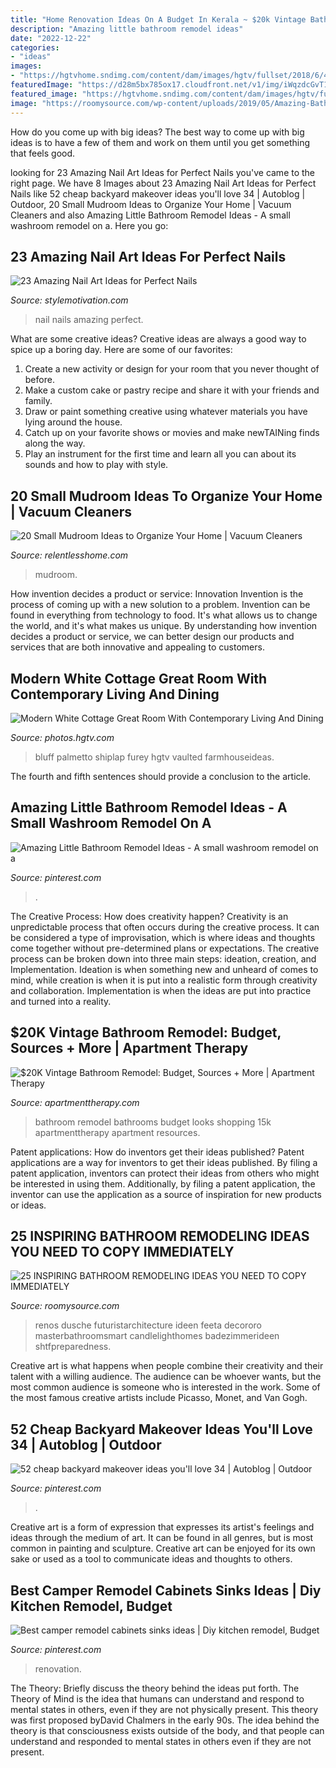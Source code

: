 ```yaml
---
title: "Home Renovation Ideas On A Budget In Kerala ~ $20k Vintage Bathroom Remodel: Budget, Sources + More"
description: "Amazing little bathroom remodel ideas"
date: "2022-12-22"
categories:
- "ideas"
images:
- "https://hgtvhome.sndimg.com/content/dam/images/hgtv/fullset/2018/6/4/2/FOD18_Lisa-Furey_Small-Cottage_36.jpg.rend.hgtvcom.616.924.suffix/1528140066958.jpeg"
featuredImage: "https://d28m5bx785ox17.cloudfront.net/v1/img/iWqzdcGvT1wnyMd9TqYAvst_dggvdHxnt00Ai8b8D4w=/d/l"
featured_image: "https://hgtvhome.sndimg.com/content/dam/images/hgtv/fullset/2018/6/4/2/FOD18_Lisa-Furey_Small-Cottage_36.jpg.rend.hgtvcom.616.924.suffix/1528140066958.jpeg"
image: "https://roomysource.com/wp-content/uploads/2019/05/Amazing-Bathroom-Remodeling-Ideas-You-Need-to-Copy-Immediately-09.jpg"
---
```



How do you come up with big ideas?
The best way to come up with big ideas is to have a few of them and work on them until you get something that feels good.

	

		
looking for 23 Amazing Nail Art Ideas for Perfect Nails you've came to the right page. We have 8 Images about 23 Amazing Nail Art Ideas for Perfect Nails like 52 cheap backyard makeover ideas you&#039;ll love 34 | Autoblog | Outdoor, 20 Small Mudroom Ideas to Organize Your Home | Vacuum Cleaners and also Amazing Little Bathroom Remodel Ideas - A small washroom remodel on a. Here you go:
		
    
## 23 Amazing Nail Art Ideas For Perfect Nails

<img loading=lazy src="https://www.stylemotivation.com/wp-content/uploads/2013/10/23-Amazing-Nail-Art-Ideas-for-Perfect-Nails-13-620x826.jpg" onerror="this.onerror=null;this.src='https://tse2.mm.bing.net/th?id=OIP.-0EYAaDHeGA5ififJvdaZgHaJ3&amp;pid=15.1';" alt="23 Amazing Nail Art Ideas for Perfect Nails">

_Source: stylemotivation.com_

>nail nails amazing perfect. 

	

What are some creative ideas?
Creative ideas are always a good way to spice up a boring day. Here are some of our favorites: 
1. Create a new activity or design for your room that you never thought of before. 
2. Make a custom cake or pastry recipe and share it with your friends and family. 
3. Draw or paint something creative using whatever materials you have lying around the house. 
4. Catch up on your favorite shows or movies and make newTAINing finds along the way. 
5. Play an instrument for the first time and learn all you can about its sounds and how to play with style.

    
## 20 Small Mudroom Ideas To Organize Your Home | Vacuum Cleaners

<img loading=lazy src="http://relentlesshome.com/wp-content/uploads/2019/11/Small-Mudroom-Ideas-8.jpg" onerror="this.onerror=null;this.src='https://tse3.mm.bing.net/th?id=OIP.1AGhGT1gRRjxo2_zh0arPAHaLH&amp;pid=15.1';" alt="20 Small Mudroom Ideas to Organize Your Home | Vacuum Cleaners">

_Source: relentlesshome.com_

>mudroom. 

	

How invention decides a product or service: Innovation
Invention is the process of coming up with a new solution to a problem. Invention can be found in everything from technology to food. It's what allows us to change the world, and it's what makes us unique. By understanding how invention decides a product or service, we can better design our products and services that are both innovative and appealing to customers.

    
## Modern White Cottage Great Room With Contemporary Living And Dining

<img loading=lazy src="https://hgtvhome.sndimg.com/content/dam/images/hgtv/fullset/2018/6/4/2/FOD18_Lisa-Furey_Small-Cottage_36.jpg.rend.hgtvcom.616.924.suffix/1528140066958.jpeg" onerror="this.onerror=null;this.src='https://tse3.mm.bing.net/th?id=OIP.MCmL9tPQKqM1m6jNNKAxswHaLH&amp;pid=15.1';" alt="Modern White Cottage Great Room With Contemporary Living And Dining">

_Source: photos.hgtv.com_

>bluff palmetto shiplap furey hgtv vaulted farmhouseideas. 

	

The fourth and fifth sentences should provide a conclusion to the article.

    
## Amazing Little Bathroom Remodel Ideas - A Small Washroom Remodel On A

<img loading=lazy src="https://i.pinimg.com/736x/18/84/63/188463d863b6c9a31794fc612b24cd28.jpg" onerror="this.onerror=null;this.src='https://tse3.mm.bing.net/th?id=OIP.5_ThP0A1EXN4V5mj0pwb6QHaLH&amp;pid=15.1';" alt="Amazing Little Bathroom Remodel Ideas - A small washroom remodel on a">

_Source: pinterest.com_

>. 

	

The Creative Process: How does creativity happen?
Creativity is an unpredictable process that often occurs during the creative process. It can be considered a type of improvisation, which is where ideas and thoughts come together without pre-determined plans or expectations. The creative process can be broken down into three main steps: ideation, creation, and Implementation. Ideation is when something new and unheard of comes to mind, while creation is when it is put into a realistic form through creativity and collaboration. Implementation is when the ideas are put into practice and turned into a reality.

    
## $20K Vintage Bathroom Remodel: Budget, Sources + More | Apartment Therapy

<img loading=lazy src="https://d28m5bx785ox17.cloudfront.net/v1/img/iWqzdcGvT1wnyMd9TqYAvst_dggvdHxnt00Ai8b8D4w=/d/l" onerror="this.onerror=null;this.src='https://tse3.mm.bing.net/th?id=OIP.IY-hwgfhijoDRURv--l43QHaJ4&amp;pid=15.1';" alt="$20K Vintage Bathroom Remodel: Budget, Sources + More | Apartment Therapy">

_Source: apartmenttherapy.com_

>bathroom remodel bathrooms budget looks shopping 15k apartmenttherapy apartment resources. 

	

Patent applications: How do inventors get their ideas published?
Patent applications are a way for inventors to get their ideas published. By filing a patent application, inventors can protect their ideas from others who might be interested in using them. Additionally, by filing a patent application, the inventor can use the application as a source of inspiration for new products or ideas.

    
## 25 INSPIRING BATHROOM REMODELING IDEAS YOU NEED TO COPY IMMEDIATELY

<img loading=lazy src="https://roomysource.com/wp-content/uploads/2019/05/Amazing-Bathroom-Remodeling-Ideas-You-Need-to-Copy-Immediately-09.jpg" onerror="this.onerror=null;this.src='https://tse3.mm.bing.net/th?id=OIP.tjik7A1wXY7NnpAJhrCI6gHaO3&amp;pid=15.1';" alt="25 INSPIRING BATHROOM REMODELING IDEAS YOU NEED TO COPY IMMEDIATELY">

_Source: roomysource.com_

>renos dusche futuristarchitecture ideen feeta decororo masterbathroomsmart candlelighthomes badezimmerideen shtfpreparedness. 

	

Creative art is what happens when people combine their creativity and their talent with a willing audience. The audience can be whoever wants, but the most common audience is someone who is interested in the work. Some of the most famous creative artists include Picasso, Monet, and Van Gogh.

    
## 52 Cheap Backyard Makeover Ideas You&#039;ll Love 34 | Autoblog | Outdoor

<img loading=lazy src="https://i.pinimg.com/736x/2a/7b/d5/2a7bd57d2225315e316a76ff75067ebb.jpg" onerror="this.onerror=null;this.src='https://tse3.mm.bing.net/th?id=OIP.MSXERdpIx8oXHb5bS3RCQwHaJA&amp;pid=15.1';" alt="52 cheap backyard makeover ideas you&#039;ll love 34 | Autoblog | Outdoor">

_Source: pinterest.com_

>. 

	

Creative art is a form of expression that expresses its artist's feelings and ideas through the medium of art. It can be found in all genres, but is most common in painting and sculpture. Creative art can be enjoyed for its own sake or used as a tool to communicate ideas and thoughts to others.

    
## Best Camper Remodel Cabinets Sinks Ideas | Diy Kitchen Remodel, Budget

<img loading=lazy src="https://i.pinimg.com/736x/4f/0d/02/4f0d02953db694d8184163d4cc731722.jpg" onerror="this.onerror=null;this.src='https://tse3.mm.bing.net/th?id=OIP.lZTk4tnm0WwJdUzY31EEMwAAAA&amp;pid=15.1';" alt="Best camper remodel cabinets sinks ideas | Diy kitchen remodel, Budget">

_Source: pinterest.com_

>renovation. 

	

The Theory: Briefly discuss the theory behind the ideas put forth.
The Theory of Mind is the idea that humans can understand and respond to mental states in others, even if they are not physically present. This theory was first proposed byDavid Chalmers in the early 90s. The idea behind the theory is that consciousness exists outside of the body, and that people can understand and responded to mental states in others even if they are not present.

